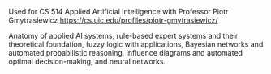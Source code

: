 Used for CS 514 Applied Artificial Intelligence with Professor Piotr Gmytrasiewicz <https://cs.uic.edu/profiles/piotr-gmytrasiewicz/>

Anatomy of applied AI systems, rule-based expert systems and their theoretical foundation, fuzzy logic with applications, Bayesian networks and automated probabilistic reasoning, influence diagrams and automated optimal decision-making, and neural networks.
